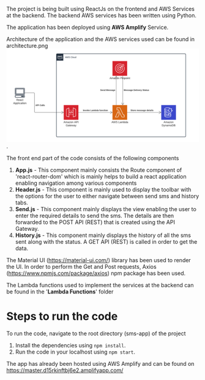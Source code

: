 The project is being built using ReactJs on the frontend and AWS Services at the backend. The backend AWS services has been written using Python.

The application has been deployed using **AWS Amplify** Service.

Architecture of the application and the AWS services used can be found in architecture.png![Architecture](Architecture.png).

The front end part of the code consists of the following components

1. **App.js** - This component mainly consists the Route component of 'react-router-dom' which is mainly helps to build a react application enabling navigation among various components
2. **Header.js** - This component is mainly used to display the toolbar with the options for the user to either navigate between send sms and history tabs.
3. **Send.js** - This component mainly displays the view enabling the user to enter the required details to send the sms. The details are then forwarded to the POST API (REST) that is created using the API Gateway.
4. **History.js** - This component mainly displays the history of all the sms sent along with the status. A GET API (REST) is called in order to get the data.

The Material UI (https://material-ui.com/) library has been used to render the UI.
In order to perform the Get and Post requests, Axios (https://www.npmjs.com/package/axios) npm package has been used.

The Lambda functions used to implement the services at the backend can be found in the '**Lambda Functions**' folder

# Steps to run the code

To run the code, navigate to the root directory (sms-app) of the project

1. Install the dependencies using `npm install`.
2. Run the code in your localhost using `npm start`.

The app has already been hosted using AWS Amplify and can be found on https://master.d15rkinftbj6e2.amplifyapp.com/
